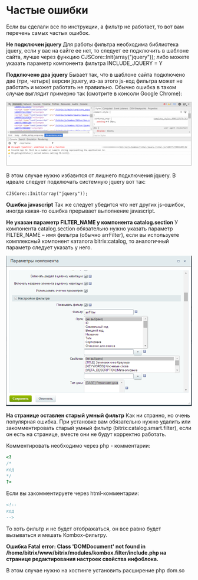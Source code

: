 # Частые ошибки

Если вы сделали все по инструкции, а фильтр не работает, то вот вам перечень самых частых ошибок.

**Не подключен jquery**
Для работы фильтра необходима библиотека jquery, если у вас на сайте ее нет, то следует ее подключить в шаблоне сайта, лучше через функцию CJSCore::Init(array("jquery")); либо можете указать параметр компонента фильтра INCLUDE_JQUERY = Y

**Подключено два jquery**
Бывает так, что в шаблоне сайта подключено две (три, четыре) версии jquery, из-за этого js-код фильтра может не работать и может работать не правильно. Обычно ошибка в таком случае выглядит примерно так (смотрите в консоли Google Chrome):

![](img_md/e0752595a23c08ff4e866eebd1303fbe.png)

В этом случае нужно избавится от лишнего подключения jquery. В идеале следует подключать системную jquery вот так:

`CJSCore::Init(array("jquery"));`

**Ошибка javascript**
Так же следует убедится что нет других js-ошибок, иногда какая-то ошибка прерывает выполнение javascript.

**Не указан параметр FILTER_NAME у компонента catalog.section**
У компонента catalog.section обязательно нужно указать параметр FILTER_NAME – имя фильтра (обычно arrFilter), если вы используете комплексный компонент каталога bitrix:catalog, то аналогичный параметр следует указать у него.

![](img_md/45bf4f8071fdf1dac178ed3e2fb1a144.png)

**На странице оставлен старый умный фильтр**
Как ни странно, но очень популярная ошибка. При установке вам обязательно нужно удалить или закомментировать старый умный фильтр (bitrix:catalog.smart.filter), если он есть на странице, вместе они не будут корректно работать.

Комментировать необходимо через php - комментарии:

```php
<?
/*
код
*/
?>
```

Если вы закомментируете через html-комментарии:

```html
<!--
код
-->
```

То хоть фильтр и не будет отображаться, он все равно будет вызываться и мешать Kombox-фильтру.

**Ошибка Fatal error: Class 'DOMDocument' not found in /home/bitrix/www/bitrix/modules/kombox.filter/include.php на странице редактирования настроек свойства инфоблока.**

В этом случае нужно на хостинге установить расширение php dom.so